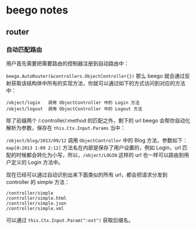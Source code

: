 # beego notes

## router

### 自动匹配路由
用户首先需要把需要路由的控制器注册到自动路由中：

`beego.AutoRouter(&controllers.ObjectController{})`
那么 beego 就会通过反射获取该结构体中所有的实现方法，你就可以通过如下的方式访问到对应的方法中：
```
/object/login   调用 ObjectController 中的 Login 方法
/object/logout  调用 ObjectController 中的 Logout 方法
```
除了前缀两个 /:controller/:method 的匹配之外，剩下的 url beego 会帮你自动化解析为参数，保存在 `this.Ctx.Input.Params` 当中：

`/object/blog/2013/09/12`  调用 `ObjectController` 中的 Blog 方法，参数如下：`map[0:2013 1:09 2:12]`
方法名在内部是保存了用户设置的，例如 Login，url 匹配的时候都会转化为小写，所以，`/object/LOGIN` 这样的 url 也一样可以路由到用户定义的 Login 方法中。

现在已经可以通过自动识别出来下面类似的所有 url，都会把请求分发到 controller 的 simple 方法：
```
/controller/simple
/controller/simple.html
/controller/simple.json
/controller/simple.xml
```
可以通过 `this.Ctx.Input.Param(":ext")` 获取后缀名。